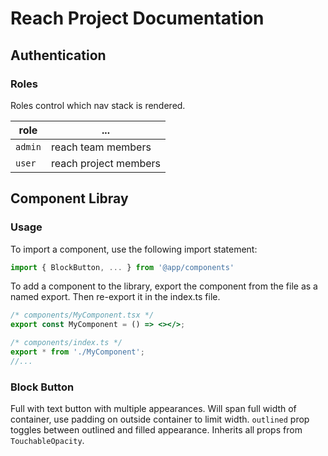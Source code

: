 # Reach Project Documentation

## Authentication

### Roles

Roles control which nav stack is rendered.

role    | ...
--      | --
`admin` | reach team members
`user`  | reach project members

## Component Libray

### Usage

To import a component, use the following import statement:

```jsx
import { BlockButton, ... } from '@app/components'
```

To add a component to the library, export the component from the file as a named export. Then re-export it in the index.ts file.

```jsx
/* components/MyComponent.tsx */
export const MyComponent = () => <></>;

/* components/index.ts */
export * from './MyComponent';
//...
```

### Block Button

Full with text button with multiple appearances. Will span full width of container, use padding on outside container to limit width. `outlined` prop toggles between outlined and filled appearance. Inherits all props from `TouchableOpacity`.
